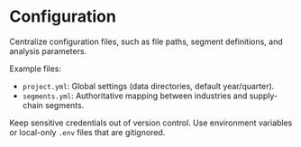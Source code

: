 # Configuration

Centralize configuration files, such as file paths, segment definitions, and analysis parameters.

Example files:

- `project.yml`: Global settings (data directories, default year/quarter).
- `segments.yml`: Authoritative mapping between industries and supply-chain segments.

Keep sensitive credentials out of version control. Use environment variables or local-only `.env` files that are gitignored.
